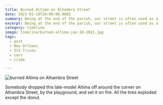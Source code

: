 ```yaml
---
title: Burned Altima on Alhambra Street
date: 2021-01-10T20:00:00.000Z
summary: Being at the end of the parish, our street is often used as a garbage dump.
excerpt: Being at the end of the parish, our street is often used as a garbage dump.
category: timeline
image: timeline/burned-altima-jan-10-2021.jpg
tags:
  - post 
  - New Orleans
  - 315 Tricou
  - cars
  - crime

---
```


![burned Altima on Alhambra Street](/static/img/timeline/burned-altima-jan-10-2021.jpg "burned Altima on Alhambra Street")

Somebody dropped this late-model Altima off around the corner on Alhambra Street, by the playground, and set it on fire. All the tires exploded except the donut.

